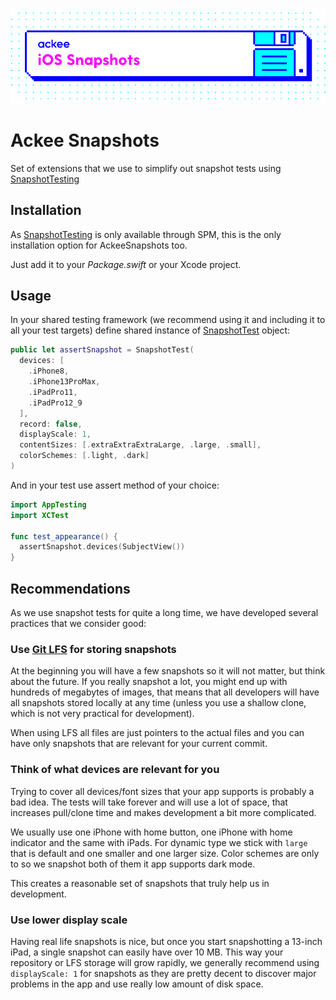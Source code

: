 ![ackee|ACKategories](Resources/cover-image.png)

# Ackee Snapshots

Set of extensions that we use to simplify out snapshot tests using [SnapshotTesting][snapshot-testing]

## Installation

As [SnapshotTesting][snapshot-testing] is only available through SPM, this is the only installation option for AckeeSnapshots too.

Just add it to your _Package.swift_ or your Xcode project.


## Usage

In your shared testing framework (we recommend using it and including it to all your test targets) define shared instance of [SnapshotTest](Sources/AckeeSnapshots/SnapshotTest.swift) object:
```swift
public let assertSnapshot = SnapshotTest(
  devices: [
    .iPhone8,
    .iPhone13ProMax,
    .iPadPro11,
    .iPadPro12_9
  ],
  record: false,
  displayScale: 1,
  contentSizes: [.extraExtraExtraLarge, .large, .small],
  colorSchemes: [.light, .dark]
)
```
And in your test use assert method of your choice:
```swift
import AppTesting
import XCTest

func test_appearance() {
  assertSnapshot.devices(SubjectView())
}
```

## Recommendations

As we use snapshot tests for quite a long time, we have developed several practices that we consider good:

### Use [Git LFS](https://git-lfs.com) for storing snapshots
At the beginning you will have a few snapshots so it will not matter, but think about the future. 
If you really snapshot a lot, you might end up with hundreds of megabytes of images, that means that all developers
will have all snapshots stored locally at any time (unless you use a shallow clone, which is not very practical for development).

When using LFS all files are just pointers to the actual files and you can have only snapshots that are relevant for your current commit.

### Think of what devices are relevant for you

Trying to cover all devices/font sizes that your app supports is probably a bad idea. The tests will take forever and will use a lot of space, 
that increases pull/clone time and makes development a bit more complicated.

We usually use one iPhone with home button, one iPhone with home indicator and the same with iPads. 
For dynamic type we stick with `large` that is default and one smaller and one larger size.
Color schemes are only to so we snapshot both of them it app supports dark mode.

This creates a reasonable set of snapshots that truly help us in development.

### Use lower display scale

Having real life snapshots is nice, but once you start snapshotting a 13-inch iPad, a single snapshot can easily have over 10 MB.
This way your repository or LFS storage will grow rapidly, we generally recommend using `displayScale: 1` for snapshots as they are pretty decent
to discover major problems in the app and use really low amount of disk space.

[snapshot-testing]: https://github.com/pointfreeco/swift-snapshot-testing/tree/main
